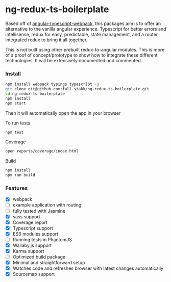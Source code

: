 # ng-redux-ts-boilerplate

Based off of [angular-typescript-webpack](https://github.com/brechtbilliet/angular-typescript-webpack), this packages aim is to offer an alternative to the vanilla angular experience. Typescript for better errors and intellisense, redux for easy, predictable, state management, and a router integrated redux to bring it all together.

This is not built using other prebuilt redux-to-angular modules. This is more of a proof of concept/prototype to show how to integrate these different technologies. It will be extensively documented and commented.

### Install

```sh
npm install webpack typings typescript -g
git clone git@github.com:full-stakk/ng-redux-ts-boilerplate.git
cd ng-redux-ts-boilerplate
npm install
npm start
```

Then it will automatically open the app in your browser

To run tests

```sh
npm test
```

Coverage

```sh
open reports/coverage/index.html
```

Build
```sh
npm install
npm run build
```


### Features

- [x] webpack
- [ ] example application with routing
- [ ] fully tested with Jasmine
- [x] sass support
- [x] Coverage report
- [x] Typescript support
- [x] ES6 modules support
- [ ] Running tests in PhantomJS
- [x] Wallaby.js support
- [x] Karma support
- [ ] Optimized build package
- [x] Minimal and straightforward setup
- [x] Watches code and refreshes browser with latest changes automatically
- [x] Sourcemap support
